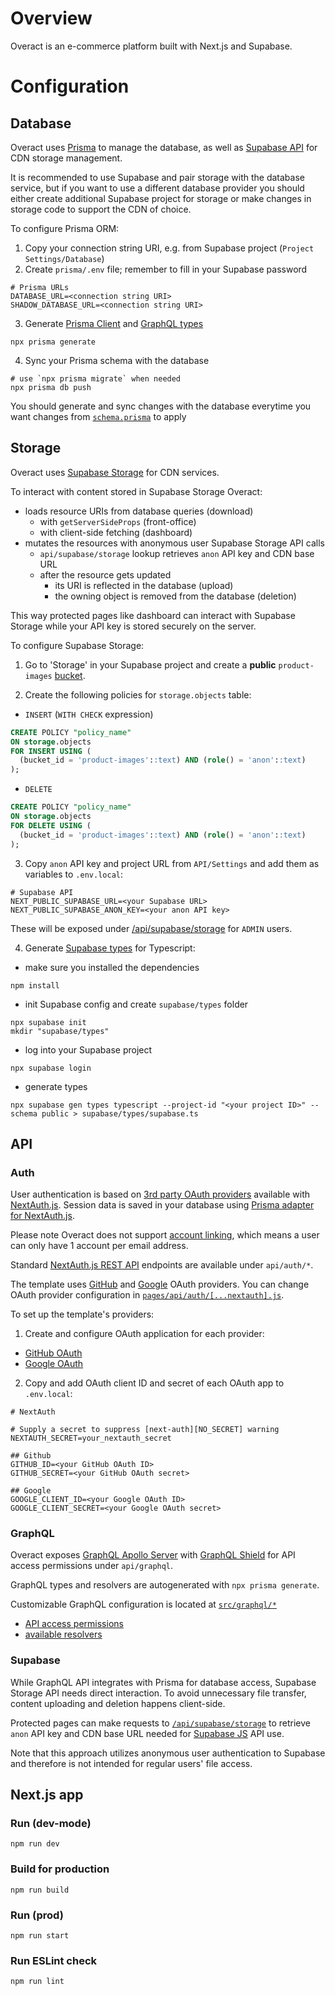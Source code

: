 # Overview
Overact is an e-commerce platform built with Next.js and Supabase.

# Configuration

## Database
Overact uses [Prisma](https://www.prisma.io/docs/getting-started) to manage the database, as well as [Supabase API](https://supabase.com/docs/reference/javascript/installing) for CDN storage management.

It is recommended to use Supabase and pair storage with the database service, but if you want to use a different database provider you should either create additional Supabase project for storage or make changes in storage code to support the CDN of choice.

To configure Prisma ORM:
1. Copy your connection string URI, e.g. from Supabase project (`Project Settings/Database`)
2. Create `prisma/.env` file; remember to fill in your Supabase password
```
# Prisma URLs
DATABASE_URL=<connection string URI>
SHADOW_DATABASE_URL=<connection string URI>
```
3. Generate [Prisma Client](https://www.prisma.io/docs/concepts/components/prisma-client) and [GraphQL types](https://prisma.typegraphql.com/docs/intro)
```
npx prisma generate
```
4. Sync your Prisma schema with the database
```
# use `npx prisma migrate` when needed
npx prisma db push
```

You should generate and sync changes with the database everytime you want changes from [`schema.prisma`](https://github.com/michal-kapala/overact/blob/main/prisma/schema.prisma) to apply

## Storage
Overact uses [Supabase Storage](https://supabase.com/docs/guides/storage) for CDN services.

To interact with content stored in Supabase Storage Overact:
- loads resource URIs from database queries (download)
    - with `getServerSideProps` (front-office)
    - with client-side fetching (dashboard)
- mutates the resources with anonymous user Supabase Storage API calls
    - `api/supabase/storage` lookup retrieves `anon` API key and CDN base URL
    - after the resource gets updated
        - its URI is reflected in the database (upload)
        - the owning object is removed from the database (deletion)

This way protected pages like dashboard can interact with Supabase Storage while your API key is stored securely on the server.

To configure Supabase Storage:

1. Go to 'Storage' in your Supabase project and create a **public** `product-images` [bucket](https://supabase.com/docs/guides/storage#buckets).

2. Create the following policies for `storage.objects` table:
- `INSERT` (`WITH CHECK` expression)
```sql
CREATE POLICY "policy_name"
ON storage.objects
FOR INSERT USING (
  (bucket_id = 'product-images'::text) AND (role() = 'anon'::text)
);
```
- `DELETE`
```sql
CREATE POLICY "policy_name"
ON storage.objects
FOR DELETE USING (
  (bucket_id = 'product-images'::text) AND (role() = 'anon'::text)
);
```
3. Copy `anon` API key and project URL from `API/Settings` and add them as variables to `.env.local`:
```
# Supabase API
NEXT_PUBLIC_SUPABASE_URL=<your Supabase URL>
NEXT_PUBLIC_SUPABASE_ANON_KEY=<your anon API key>
```
These will be exposed under [/api/supabase/storage](https://github.com/michal-kapala/overact/blob/main/pages/api/supabase/storage.ts) for `ADMIN` users.

4. Generate [Supabase types](https://supabase.com/docs/guides/api/generating-types) for Typescript:
- make sure you installed the dependencies
```
npm install
```
- init Supabase config and create `supabase/types` folder
```
npx supabase init
mkdir "supabase/types"
```
- log into your Supabase project
```
npx supabase login
```
- generate types
```
npx supabase gen types typescript --project-id "<your project ID>" --schema public > supabase/types/supabase.ts
```

## API

### Auth
User authentication is based on [3rd party OAuth providers](https://next-auth.js.org/providers/) available with [NextAuth.js](https://next-auth.js.org/getting-started/introduction). Session data is saved in your database using [Prisma adapter for NextAuth.js](https://next-auth.js.org/adapters/prisma).

Please note Overact does not support [account linking](https://github.com/nextauthjs/next-auth/discussions/2808), which means a user can only have 1 account per email address.

Standard [NextAuth.js REST API](https://next-auth.js.org/getting-started/rest-api) endpoints are available under `api/auth/*`.

The template uses [GitHub](https://next-auth.js.org/providers/github) and [Google](https://next-auth.js.org/providers/google) OAuth providers. You can change OAuth provider configuration in [`pages/api/auth/[...nextauth].js`](https://github.com/michal-kapala/overact/blob/main/pages/api/auth/%5B...nextauth%5D.js).

To set up the template's providers:
1. Create and configure OAuth application for each provider:
- [GitHub OAuth](https://docs.github.com/en/developers/apps/building-oauth-apps/creating-an-oauth-app)
- [Google OAuth](https://support.google.com/cloud/answer/6158849?hl=en)
2. Copy and add OAuth client ID and secret of each OAuth app to `.env.local`:
```
# NextAuth

# Supply a secret to suppress [next-auth][NO_SECRET] warning
NEXTAUTH_SECRET=your_nextauth_secret

## Github
GITHUB_ID=<your GitHub OAuth ID>
GITHUB_SECRET=<your GitHub OAuth secret>

## Google
GOOGLE_CLIENT_ID=<your Google OAuth ID>
GOOGLE_CLIENT_SECRET=<your Google OAuth secret>
```

### GraphQL
Overact exposes [GraphQL Apollo Server](https://www.apollographql.com/docs/) with [GraphQL Shield](https://the-guild.dev/graphql/shield) for API access permissions under `api/graphql`.

GraphQL types and resolvers are autogenerated with `npx prisma generate`.

Customizable GraphQL configuration is located at [`src/graphql/*`](https://github.com/michal-kapala/overact/tree/main/src/graphql)
- [API access permissions](https://github.com/michal-kapala/overact/blob/main/src/graphql/permissions.ts)
- [available resolvers](https://github.com/michal-kapala/overact/blob/main/src/graphql/resolvers.ts)

### Supabase
While GraphQL API integrates with Prisma for database access, Supabase Storage API needs direct interaction. To avoid unnecessary file transfer, content uploading and deletion happens client-side.

Protected pages can make requests to [`/api/supabase/storage`](https://github.com/michal-kapala/overact/blob/main/pages/api/supabase/storage.ts) to retrieve `anon` API key and CDN base URL needed for [Supabase JS](https://supabase.com/docs/reference/javascript/introduction) API use.

Note that this approach utilizes anonymous user authentication to Supabase and therefore is not intended for regular users' file access.

## Next.js app

### Run (dev-mode)
```
npm run dev
```

### Build for production
```
npm run build
```

### Run (prod)
```
npm run start
```

### Run ESLint check
```
npm run lint
```

